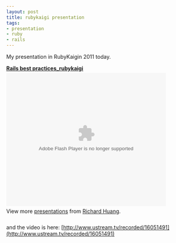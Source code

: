 ```yaml
---
layout: post
title: rubykaigi presentation
tags:
- presentation
- ruby
- rails
---
```

My presentation in RubyKaigin 2011 today.

<div style="width:425px" id="__ss_8617337"><strong style="display:block;margin:12px 0 4px"><a href="http://www.slideshare.net/flyerhzm/rails-best-practicesrubykaigi" title="Rails best practices_rubykaigi">Rails best practices_rubykaigi</a></strong><object id="__sse8617337" width="425" height="355"><param name="movie" value="http://static.slidesharecdn.com/swf/ssplayer2.swf?doc=railsbestpracticesrubykaigi-110717075124-phpapp02&stripped_title=rails-best-practicesrubykaigi&userName=flyerhzm" /><param name="allowFullScreen" value="true"/><param name="allowScriptAccess" value="always"/><embed name="__sse8617337" src="http://static.slidesharecdn.com/swf/ssplayer2.swf?doc=railsbestpracticesrubykaigi-110717075124-phpapp02&stripped_title=rails-best-practicesrubykaigi&userName=flyerhzm" type="application/x-shockwave-flash" allowscriptaccess="always" allowfullscreen="true" width="425" height="355"></embed></object><div style="padding:5px 0 12px">View more <a href="http://www.slideshare.net/">presentations</a> from <a href="http://www.slideshare.net/flyerhzm">Richard Huang</a>.</div></div>

and the video is here: [http://www.ustream.tv/recorded/16051491](http://www.ustream.tv/recorded/16051491)
